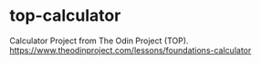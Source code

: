 # top-calculator
Calculator Project from The Odin Project (TOP).
https://www.theodinproject.com/lessons/foundations-calculator

